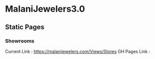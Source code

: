 # MalaniJewelers3.0



## Static Pages

### Showrooms
Current Link : https://malanijewelers.com/Views/Stores
GH Pages Link : 